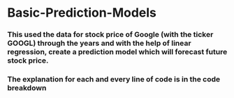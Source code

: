 # Basic-Prediction-Models

### This used the data for stock price of Google (with the ticker GOOGL) through the years and with the help of linear regression, create a prediction model which will forecast future stock price.

### The explanation for each and every line of code is in the code breakdown
